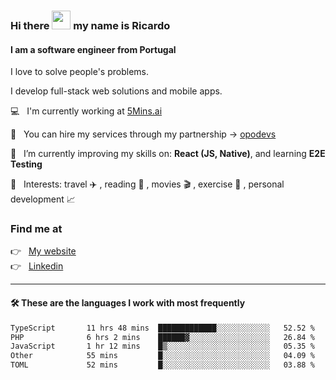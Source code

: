 ### Hi there <img src="https://raw.githubusercontent.com/iampavangandhi/iampavangandhi/master/gifs/Hi.gif" width="30"> my name is Ricardo
#### I am a software engineer from Portugal
I love to solve people's problems.

I develop full-stack web solutions and mobile apps.

💻  &nbsp; I'm currently working at <a href="https://5mins.ai/">5Mins.ai</a>

💼  &nbsp; You can hire my services through my partnership -> <a href="https://github.com/opodevs">opodevs</a>

🌱 &nbsp; I’m currently improving my skills on: **React (JS, Native)**, and learning **E2E Testing**

💙 &nbsp; Interests: travel ✈️ , reading 📖 , movies 🎬 , exercise 🏃 , personal development 📈

### Find me at

<p align="left">
  👉  &nbsp;
  <a href="https://ricardopbarbosa.com" target="_blank">
    My website
  </a>
  <br/>
  👉 &nbsp;
  <a href="https://www.linkedin.com/in/ricardopbarbosa" target="_blank">
    Linkedin
  </a>
</p>

<hr />

#### 🛠 These are the languages I work with most frequently
<!--START_SECTION:waka-->

```txt
TypeScript       11 hrs 48 mins  █████████████░░░░░░░░░░░░   52.52 %
PHP              6 hrs 2 mins    ██████▓░░░░░░░░░░░░░░░░░░   26.84 %
JavaScript       1 hr 12 mins    █▒░░░░░░░░░░░░░░░░░░░░░░░   05.35 %
Other            55 mins         █░░░░░░░░░░░░░░░░░░░░░░░░   04.09 %
TOML             52 mins         █░░░░░░░░░░░░░░░░░░░░░░░░   03.88 %
```

<!--END_SECTION:waka-->
